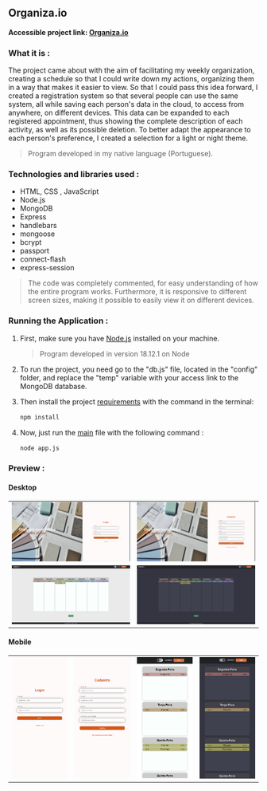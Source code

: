 ## Organiza.io

__Accessible project link: <a href="https://organiza-io.onrender.com/">Organiza.io</a>__

### What it is :

The project came about with the aim of facilitating my weekly organization, creating a schedule so that I could write down my actions, organizing them in a way that makes it easier to view. So that I could pass this idea forward, I created a registration system so that several people can use the same system, all while saving each person's data in the cloud, to access from anywhere, on different devices. This data can be expanded to each registered appointment, thus showing the complete description of each activity, as well as its possible deletion. To better adapt the appearance to each person's preference, I created a selection for a light or night theme.

> Program developed in my native language (Portuguese).

### Technologies and libraries used :
* HTML, CSS , JavaScript
* Node.js
* MongoDB
* Express
* handlebars
* mongoose
* bcrypt
* passport
* connect-flash
* express-session

> The code was completely commented, for easy understanding of how the entire program works. Furthermore, it is responsive to different screen sizes, making it possible to easily view it on different devices.

### Running the Application :

1. First, make sure you have <a href="https://nodejs.org/en">Node.js</a> installed on your machine.

    > Program developed in version 18.12.1 on Node

2. To run the project, you need go to the "db.js" file, located in the "config" folder, and replace the "temp" variable with your access link to the MongoDB database.

3. Then install the project <a href="./package.json">requirements</a> with the command in the terminal:
    ```bash
    npm install

    ```

4. Now, just run the <a href="app.js">main</a> file with the following command :
    ```bash
    node app.js

    ```
    
### Preview :

#### Desktop

<table width="100%"> 
<tr>
<td width="50%">
<img src="./SAMPLE/SAMPLE1.png/">
</td> 
<td width="50%">
<img src="./SAMPLE/SAMPLE2.png/">
</td> 
<tr>
<td width="50%">
<img src="./SAMPLE/SAMPLE3.png/">
</td> 
<td width="50%">
<img src="./SAMPLE/SAMPLE4.png/">
</td> 
</table>

#### Mobile

<table width="100%"> 
<tr>
<td width="25%">
<img src="./SAMPLE/SAMPLE5.png/">
</td> 
<td width="25%">
<img src="./SAMPLE/SAMPLE6.png/">
</td> 
<td width="25%">
<img src="./SAMPLE/SAMPLE7.png/">
</td> 
<td width="25%">
<img src="./SAMPLE/SAMPLE8.png/">
</td> 
</table>